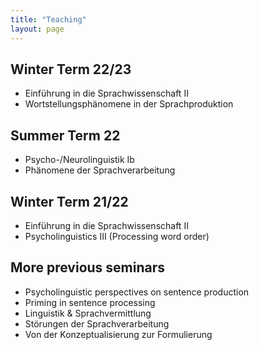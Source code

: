 ```yaml
---
title: "Teaching"
layout: page
---
```



## Winter Term 22/23 
* Einführung in die Sprachwissenschaft II 
* Wortstellungsphänomene in der Sprachproduktion

## Summer Term 22
* Psycho-/Neurolinguistik Ib 
* Phänomene der Sprachverarbeitung

## Winter Term 21/22
* Einführung in die Sprachwissenschaft II 
* Psycholinguistics III (Processing word order)

## More previous seminars
* Psycholinguistic perspectives on sentence production
* Priming in sentence processing
* Linguistik & Sprachvermittlung
* Störungen der Sprachverarbeitung
* Von der Konzeptualisierung zur Formulierung
